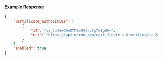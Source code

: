 <!-- Code generated for API Clients. DO NOT EDIT. -->

#### Example Response

```json
{
	"certificate_authorities": [
		{
			"id": "ca_2uVawOSnB7M0eGGtrz7g7m2gGKv",
			"uri": "https://api.ngrok.com/certificate_authorities/ca_2uVawOSnB7M0eGGtrz7g7m2gGKv"
		}
	],
	"enabled": true
}
```
